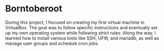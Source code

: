 # Borntoberoot

During this project, I focused on creating my first virtual machine in VirtualBox. 
The goal was to follow specific instructions and eventually set up my own operating system while following strict rules. 
Along the way, I learned how to install various tools like SSH, UFW, and mariadb, as well as manage user groups and schedule cron jobs.
